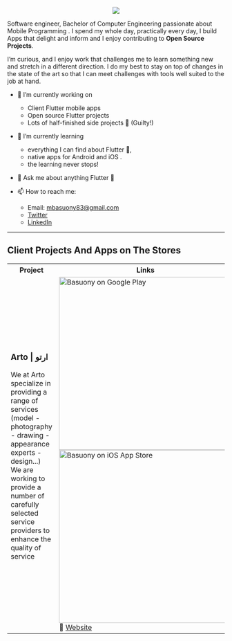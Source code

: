 <p align="center">
  <a href="https://git.io/typing-svg"><img src="https://readme-typing-svg.demolab.com/?lines=This+image+is+center-aligned&font=Fira%20Code&center=true&width=380&height=50](https://readme-typing-svg.herokuapp.com?size=30&background=45E5FF00&center=true&vCenter=true&lines=%F0%9F%91%8B%F0%9F%8F%BC+Hi+there!+I'm+Roaa](https://readme-typing-svg.demolab.com?font=Fira+Code&size=25&pause=1000&color=00B300&width=435&lines=%F0%9F%91%8B%F0%9F%8F%BC+Hi+there!+I'm+Basuony"/></a>
</p>

 Software engineer, Bachelor of Computer Engineering passionate about Mobile Programming .
 I spend my whole day, practically every day,  I build Apps that   delight and inform and I enjoy contributing to **Open Source Projects**. 
 
 I’m curious, and I enjoy work that challenges me to learn something new and stretch in a different direction.
 I do my best to stay on top of changes in   the state of the art so that I can meet challenges with tools well suited to the job at hand.
 
 * 🔭 I’m currently working on 
   - Client Flutter mobile apps 
   - Open source Flutter projects 
   - Lots of half-finished side projects 👀 (Guilty!)
  
* 🌱 I’m currently learning 
   - everything I can find about Flutter 💙,
   - native apps for Android and iOS .
   -  the learning never stops!
   
* 💬 Ask me about anything Flutter 💙
* 📫 How to reach me:
  * Email: mbasuony83@gmail.com
  * [Twitter](https://twitter.com/mbasuony83)
  * [LinkedIn](https://linkedin.com/in/mahmoud-basuony83-a2b30214a)


---

## Client Projects And Apps on The Stores

<table>
	<tbody width="100%">
 <tr>
		<th>Project</th>	
		<th>Links</th>
	</tr>
  <!-- 📱📱📱📱📱📱📱📱📱📱📱📱📱📱📱📱📱📱📱📱📱📱📱📱📱📱📱📱📱 1RW 1FProject 📱📱📱📱📱📱📱📱📱📱📱📱📱📱📱📱📱📱📱📱📱📱📱📱📱📱📱📱📱-->
 <tr>
     <!-- 📜📜📜📜📜📜📜📜📜📜📜📜📜📜📜📜📜📜📜📜📜 Text Description 📜📜📜📜📜📜📜📜📜📜📜📜📜📜📜📜📜📜📜📜📜 -->
  <!-- ⬅️  cell left -->
 <td>
		<h3>Arto | ارت‪و‬</h3>
			<p>We at Arto specialize in providing a range of services (model - photography - drawing - appearance experts - design...)
                            We are working to provide a number of carefully selected service providers to enhance the quality of service
                      <!--  <a href="https://arto.sa">Arto</a></p> -->
                      <!-- <p>🗓 March 2022 - June 2022 (~4 months)</p> -->
 </td>
 <!-- 📡📡📡📡📡📡📡📡📡📡📡📡📡📡📡📡📡📡📡📡📡📡📡📡 Link Apps 📡📡📡📡📡📡📡📡📡📡📡📡📡📡📡📡📡📡📡📡📡📡📡📡 -->
  <!-- ➡️ cell Right ➡-->
 <td>
     <!-- 🌍🌍🌍🌍🌍🌍🌍🌍🌍🌍🌍🌍🌍🌍🌍🌍🌍🌍 Link Google play  🌍🌍🌍🌍🌍🌍🌍🌍🌍🌍🌍🌍🌍🌍🌍🌍🌍🌍 -->
	   <div>
	<a href="https://play.google.com/store/apps/details?id=net.smartangle.arto&hl=en&gl=US">
       <img width="400px" src="https://user-images.githubusercontent.com/50345358/161318656-3c9d06f0-8782-4d6f-9d85-af9ef0246766.png" 
       alt="Basuony on Google Play" /> </a>      
	  </div>
  <!-- 🌍🌍🌍🌍🌍🌍🌍🌍🌍🌍🌍🌍🌍🌍🌍🌍🌍🌍 Link Apple Store  🌍🌍🌍🌍🌍🌍🌍🌍🌍🌍🌍🌍🌍🌍🌍🌍🌍🌍 -->
   <div>
      <a href="https://apps.apple.com/eg/app/arto-%D8%A7%D8%B1%D8%AA%D9%88/id1608210325">
      <img width="400px" src="https://user-images.githubusercontent.com/50345358/161318659-5a9514f4-f900-455e-81e9-8c5426fd366d.svg" 
        alt="Basuony on iOS App Store" /></a>   
  </div>
 <!-- 🌍🌍🌍🌍🌍🌍🌍🌍🌍🌍🌍🌍🌍🌍🌍🌍🌍🌍 Link Website  🌍🌍🌍🌍🌍🌍🌍🌍🌍🌍🌍🌍🌍🌍🌍🌍🌍🌍 -->
   <div>
	🔗 <a href="https://arto.sa/en">Website </a>
  </div>
 </td>
	 
</tr>

  
</tbody>
</table>

